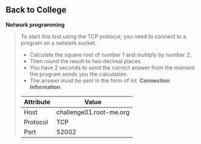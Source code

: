 Back to College
------------------
**Network programming**
> To start this test using the TCP protocol, you need to connect to a program on a network socket.
> - Calculate the square root of number 1 and multiply by number 2.
> - Then round the result to two decimal places.
> - You have 2 seconds to send the correct answer from the moment the program sends you the calculation.
> - The answer must be sent in the form of int.
> **Connection Information**
>
> | Attribute   | Value                    |
> |-------------|--------------------------|
> | Host        | challenge01.root-me.org  |
> | Protocol    | TCP                      |
> | Port        | 52002                    |